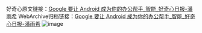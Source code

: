 好奇心原文链接：[Google 要让 Android 成为你的办公帮手_智能_好奇心日报-潘雨希](https://www.qdaily.com/articles/587.html)
WebArchive归档链接：[Google 要让 Android 成为你的办公帮手_智能_好奇心日报-潘雨希](http://web.archive.org/web/20170623035228/http://www.qdaily.com/articles/587.html)
![image](http://ww3.sinaimg.cn/large/007d5XDply1g3v43g4k7uj30u02dunmq)